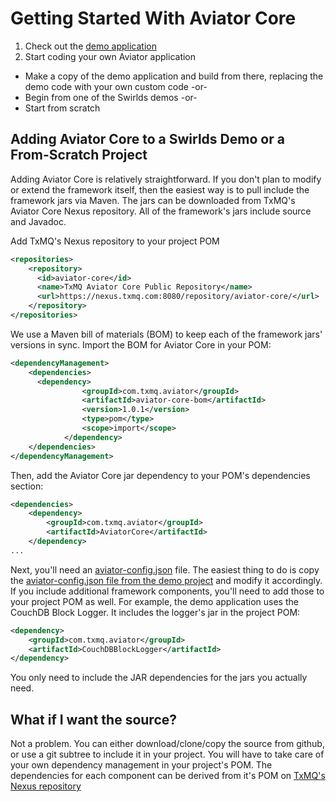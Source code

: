 Getting Started With Aviator Core
=================================

1. Check out the [demo application](https://github.com/txmq/aviator-zoo-demo)
2. Start coding your own Aviator application

  * Make a copy of the demo application and build from there, replacing the demo code with your own custom code -or-
  * Begin from one of the Swirlds demos -or-
  * Start from scratch

## Adding Aviator Core to a Swirlds Demo or a From-Scratch Project

Adding Aviator Core is relatively straightforward.  If you don't plan to modify or extend the framework itself, then the easiest way is to pull include the framework jars via Maven.  The jars can be downloaded from TxMQ's Aviator Core Nexus repository.  All of the framework's jars include source and Javadoc.  

Add TxMQ's Nexus repository to your project POM
```xml
<repositories>
    <repository>
      <id>aviator-core</id>
      <name>TxMQ Aviator Core Public Repository</name>
      <url>https://nexus.txmq.com:8080/repository/aviator-core/</url>
    </repository>
</repositories>
```

We use a Maven bill of materials (BOM) to keep each of the framework jars' versions in sync.  Import the BOM for Aviator Core in your POM:
```xml
<dependencyManagement>
    <dependencies>
      <dependency>
				<groupId>com.txmq.aviator</groupId>
				<artifactId>aviator-core-bom</artifactId>
				<version>1.0.1</version>
				<type>pom</type>
				<scope>import</scope>
			</dependency>		
  	</dependencies>
</dependencyManagement>
```

Then, add the Aviator Core jar dependency to your POM's dependencies section:
```xml
<dependencies>
    <dependency>
        <groupId>com.txmq.aviator</groupId>
        <artifactId>AviatorCore</artifactId>
    </dependency>
...
```

Next, you'll need an [aviator-config.json](JSONConfig.md) file.  The easiest thing to do is copy the [aviator-config.json file from the demo project](https://github.com/TxMQ/aviator-zoo-demo/blob/develop/hashgraph%20workspace/hashgraph/aviator-config.json) and modify it accordingly.  If you include additional framework components, you'll need to add those to your project POM as well.  For example, the demo application uses the CouchDB Block Logger.  It includes the logger's jar in the project POM:
```xml
<dependency>
    <groupId>com.txmq.aviator</groupId>
    <artifactId>CouchDBBlockLogger</artifactId>
</dependency>
```

You only need to include the JAR dependencies for the jars you actually need.

## What if I want the source?
Not a problem.  You can either download/clone/copy the source from github, or use a git subtree to include it in your project.  You will have to take care of your own dependency management in your project's POM.  The dependencies for each component can be derived from it's POM on [TxMQ's Nexus repository](https://nexus.txmq.com:8080/service/rest/repository/browse/aviator-core/com/txmq/aviator/)